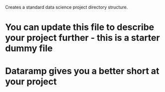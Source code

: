 Creates a standard data science project directory structure.

# You can update this file to describe your project further - this is a starter dummy file
# Dataramp gives you a better short at your project
